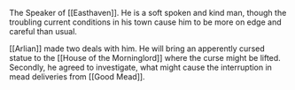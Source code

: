 The Speaker of [[Easthaven]]. He is a soft spoken and kind man, though the troubling current conditions in his town cause him to be more on edge and careful than usual.

[[Arlian]] made two deals with him. He will bring an apperently cursed statue to the [[House of the Morninglord]] where the curse might be lifted. Secondly, he agreed to investigate, what might cause the interruption in mead deliveries from [[Good Mead]].